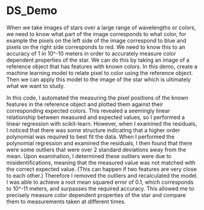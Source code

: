 # DS_Demo

When we take images of stars over a large range of wavelengths or colors, we need to know what part of the image corresponds to what color, for example the pixels on the left side of the image correspond to blue and pixels on the right side corresponds to red. We need to know this to an accuracy of 1 in 10^-10 meters in order to accurately measure color dependent properties of the star. We can do this by taking an image of a reference object that has features with known colors. In this demo, create a machine learning model to relate pixel to color using the reference object. Then we can apply this model to the image of the star which is ultimately what we want to study.

In this code, I automated the measuring the pixel positions of the known features in the reference object and plotted them against their corresponding expected colors. This revealed a seemingly linear relationship between measured and expected values, so I performed a linear regression with scikit-learn. However, when I examined the residuals, I noticed that there was some structure indicating that a higher order polynomial was required to best fit the data. When I performed the polynomial regression and examined the residuals, I then found that there were some outliers that were over 2 standard deviations away from the mean. Upon examination, I determined these outliers were due to misidentifications, meaning that the measured value was not matched with the correct expected value. (This can happen if two features are very close to each other.) Therefore I removed the outliers and recalculated the model.  I was able to achieve a root mean squared error of 0.1, which corresponds to 10^-11 meters, and surpasses the required accuracy. This allowed me to precisely measure color dependent properties of the star and compare them to measurements taken at different times.

